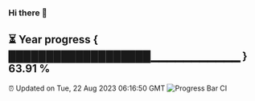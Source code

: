 ### Hi there 👋
⏳ Year progress { ███████████████████▁▁▁▁▁▁▁▁▁▁▁ } 63.91 %
---
⏰ Updated on Tue, 22 Aug 2023 06:16:50 GMT
![Progress Bar CI](https://github.com/liununu/liununu/workflows/Progress%20Bar%20CI/badge.svg)
